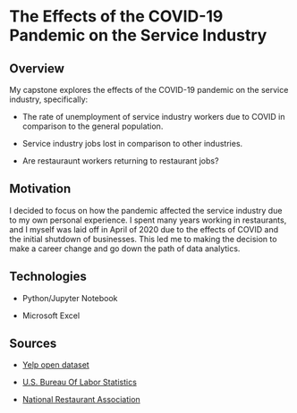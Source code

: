 # The Effects of the COVID-19 Pandemic on the Service Industry

## Overview

My capstone explores the effects of the COVID-19 pandemic on the service industry, specifically: 

 - The rate of unemployment of service industry workers due to COVID in comparison to the general population.

 - Service industry jobs lost in comparison to other industries.

 - Are restauraunt workers returning to restaurant jobs? 

## Motivation

I decided to focus on how the pandemic affected the service industry due to my own personal experience. I spent many years working in restaurants, and I myself was 
laid off in April of 2020 due to the effects of COVID and the initial shutdown of businesses. This led me to making the decision to make a career change and go down the 
path of data analytics.  

## Technologies

 - Python/Jupyter Notebook 

 - Microsoft Excel 

## Sources

 - [Yelp open dataset](https://www.yelp.com/dataset)
 
 - [U.S. Bureau Of Labor Statistics](https://www.bls.gov/)

 - [National Restaurant Association](https://restaurant.org/home)